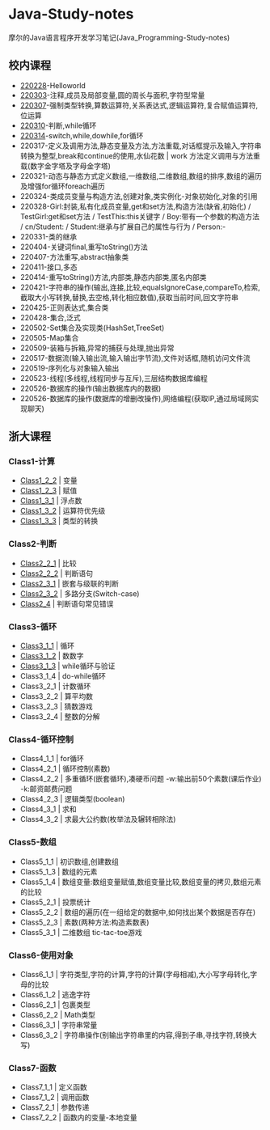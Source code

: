 # Java-Study-notes
摩尔的Java语言程序开发学习笔记(Java_Programming-Study-notes)

## 校内课程
* [220228](https://github.com/mole9630/Java-Study-notes/tree/main/%E6%A0%A1%E5%86%85%E8%AF%BE%E7%A8%8B/220228-Helloworld)-Helloworld
* [220303](https://github.com/mole9630/Java-Study-notes/tree/main/%E6%A0%A1%E5%86%85%E8%AF%BE%E7%A8%8B/220303-%E6%B3%A8%E9%87%8A%2C%E6%88%90%E5%91%98%E5%8F%8A%E5%B1%80%E9%83%A8%E5%8F%98%E9%87%8F%2C%E5%9C%86%E7%9A%84%E5%91%A8%E9%95%BF%E4%B8%8E%E9%9D%A2%E7%A7%AF%2C%E5%AD%97%E7%AC%A6%E5%9E%8B%E5%B8%B8%E9%87%8F/charpter2)-注释,成员及局部变量,圆的周长与面积,字符型常量
* [220307](https://github.com/mole9630/Java-Study-notes/tree/main/%E6%A0%A1%E5%86%85%E8%AF%BE%E7%A8%8B/220307)-强制类型转换,算数运算符,关系表达式,逻辑运算符,复合赋值运算符,位运算
* [220310](https://github.com/mole9630/Java-Study-notes/tree/main/%E6%A0%A1%E5%86%85%E8%AF%BE%E7%A8%8B/220310)-判断,while循环
* [220314](https://github.com/mole9630/Java-Study-notes/tree/main/%E6%A0%A1%E5%86%85%E8%AF%BE%E7%A8%8B/220314)-switch,while,dowhile,for循环
* 220317-定义及调用方法,静态变量及方法,方法重载,对话框提示及输入,字符串转换为整型,break和continue的使用,水仙花数 | work 方法定义调用与方法重载(数字金字塔及字母金字塔)
* 220321-动态与静态方式定义数组,一维数组,二维数组,数组的排序,数组的遍历及增强for循环foreach遍历
* 220324-类成员变量与构造方法,创建对象,类实例化-对象初始化,对象的引用
* 220328-Girl:封装,私有化成员变量,get和set方法,构造方法(缺省,初始化) / TestGirl:get和set方法 / TestThis:this关键字 / Boy:带有一个参数的构造方法 / cn/Student: / Student:继承与扩展自己的属性与行为 / Person:-
* 220331-类的继承
* 220404-关键词final,重写toString()方法
* 220407-方法重写,abstract抽象类
* 220411-接口,多态
* 220414-重写toString()方法,内部类,静态内部类,匿名内部类
* 220421-字符串的操作(输出,连接,比较,equalsIgnoreCase,compareTo,检索,截取大小写转换,替换,去空格,转化相应数值),获取当前时间,回文字符串
* 220425-正则表达式,集合类
* 220428-集合,泛式
* 220502-Set集合及实现类(HashSet,TreeSet)
* 220505-Map集合
* 220509-装箱与拆箱,异常的捕获与处理,抛出异常
* 220517-数据流(输入输出流,输入输出字节流),文件对话框,随机访问文件流
* 220519-序列化与对象输入输出
* 220523-线程(多线程,线程同步与互斥),三层结构数据库编程
* 220526-数据库的操作(输出数据库内的数据)
* 220526-数据库的操作(数据库的增删改操作),网络编程(获取IP,通过局域网实现聊天)

## 浙大课程
### Class1-计算
* [Class1_2_2](https://github.com/mole9630/Java-Study-notes/blob/main/%E6%B5%99%E5%A4%A7%E8%AF%BE%E7%A8%8B/Class1-%E8%AE%A1%E7%AE%97/class1_2_2.java) | 变量
* [Class1_2_3](https://github.com/mole9630/Java-Study-notes/blob/main/%E6%B5%99%E5%A4%A7%E8%AF%BE%E7%A8%8B/Class1-%E8%AE%A1%E7%AE%97/class1_2_3.java) | 赋值
* [Class1_3_1](https://github.com/mole9630/Java-Study-notes/blob/main/%E6%B5%99%E5%A4%A7%E8%AF%BE%E7%A8%8B/Class1-%E8%AE%A1%E7%AE%97/class1_3_1.java) | 浮点数
* [Class1_3_2](https://github.com/mole9630/Java-Study-notes/blob/main/%E6%B5%99%E5%A4%A7%E8%AF%BE%E7%A8%8B/Class1-%E8%AE%A1%E7%AE%97/Class1_3_2.java) | 运算符优先级
* [Class1_3_3](https://github.com/mole9630/Java-Study-notes/blob/main/%E6%B5%99%E5%A4%A7%E8%AF%BE%E7%A8%8B/Class1-%E8%AE%A1%E7%AE%97/Class1_3_3.java) | 类型的转换
### Class2-判断
* [Class2_2_1](https://github.com/mole9630/Java-Study-notes/blob/main/%E6%B5%99%E5%A4%A7%E8%AF%BE%E7%A8%8B/Class2-%E5%88%A4%E6%96%AD/Class2_2_1.java) | 比较
* [Class2_2_2](https://github.com/mole9630/Java-Study-notes/blob/main/%E6%B5%99%E5%A4%A7%E8%AF%BE%E7%A8%8B/Class2-%E5%88%A4%E6%96%AD/Class2_2_2.java) | 判断语句
* [Class2_3_1](https://github.com/mole9630/Java-Study-notes/blob/main/%E6%B5%99%E5%A4%A7%E8%AF%BE%E7%A8%8B/Class2-%E5%88%A4%E6%96%AD/Class2_3_1.java) | 嵌套与级联的判断
* [Class2_3_2](https://github.com/mole9630/Java-Study-notes/blob/main/%E6%B5%99%E5%A4%A7%E8%AF%BE%E7%A8%8B/Class2-%E5%88%A4%E6%96%AD/Class2_3_2.java) | 多路分支(Switch-case)
* [Class2_4](https://github.com/mole9630/Java-Study-notes/blob/main/%E6%B5%99%E5%A4%A7%E8%AF%BE%E7%A8%8B/Class2-%E5%88%A4%E6%96%AD/Class2_4.java) | 判断语句常见错误
### Class3-循环
* [Class3_1_1](https://github.com/mole9630/Java-Study-notes/blob/main/%E6%B5%99%E5%A4%A7%E8%AF%BE%E7%A8%8B/Class3-%E5%BE%AA%E7%8E%AF/Class3_1_1.java) | 循环
* [Class3_1_2](https://github.com/mole9630/Java-Study-notes/blob/main/%E6%B5%99%E5%A4%A7%E8%AF%BE%E7%A8%8B/Class3-%E5%BE%AA%E7%8E%AF/Class3_1_2.java) | 数数字
* [Class3_1_3](https://github.com/mole9630/Java-Study-notes/blob/main/%E6%B5%99%E5%A4%A7%E8%AF%BE%E7%A8%8B/Class3-%E5%BE%AA%E7%8E%AF/Class3_1_3.java) | while循环与验证
* Class3_1_4 | do-while循环
* Class3_2_1 | 计数循环
* Class3_2_2 | 算平均数
* Class3_2_3 | 猜数游戏
* Class3_2_4 | 整数的分解
### Class4-循环控制
* Class4_1_1 | for循环
* Class4_2_1 | 循环控制(素数)
* Class4_2_2 | 多重循环(嵌套循环),凑硬币问题 -w:输出前50个素数(课后作业) -k:邮资邮费问题
* Class4_2_3 | 逻辑类型(boolean)
* Class4_3_1 | 求和
* Class4_3_2 | 求最大公约数(枚举法及辗转相除法)
### Class5-数组
* Class5_1_1 | 初识数组,创建数组
* Class5_1_3 | 数组的元素
* Class5_1_4 | 数组变量:数组变量赋值,数组变量比较,数组变量的拷贝,数组元素的比较
* Class5_2_1 | 投票统计
* Class5_2_2 | 数组的遍历(在一组给定的数据中,如何找出某个数据是否存在)
* Class5_2_3 | 素数(两种方法:构造素数表)
* Class5_3_1 | 二维数组 tic-tac-toe游戏
### Class6-使用对象
* Class6_1_1 | 字符类型,字符的计算,字符的计算(字母相减),大小写字母转化,字母的比较
* Class6_1_2 | 逃逸字符
* Class6_2_1 | 包裹类型
* Class6_2_2 | Math类型
* Class6_3_1 | 字符串常量
* Class6_3_2 | 字符串操作(别输出字符串里的内容,得到子串,寻找字符,转换大写)
### Class7-函数
* Class7_1_1 | 定义函数
* Class7_1_2 | 调用函数
* Class7_2_1 | 参数传递
* Class7_2_2 | 函数内的变量-本地变量